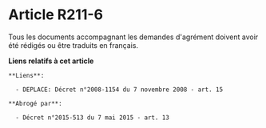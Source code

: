 # Article R211-6

Tous les documents accompagnant les demandes d'agrément doivent avoir été rédigés ou être traduits en français.

**Liens relatifs à cet article**

	**Liens**:

	  - DEPLACE: Décret n°2008-1154 du 7 novembre 2008 - art. 15

	**Abrogé par**:

	  - Décret n°2015-513 du 7 mai 2015 - art. 13
